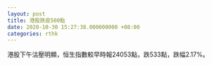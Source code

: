 ```yaml
---
layout: post
title: 港股跌逾500點
date: 2020-10-30 15:27:38.000000000 +08:00
categories: rthk
---
```


港股下午沽壓明顯，恒生指數較早時報24053點，跌533點，跌幅2.17%。
